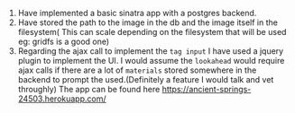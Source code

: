 1. Have implemented a basic sinatra app with a postgres backend.
2. Have stored the path to the image in the db and the image itself in the filesystem( This can scale depending on the filesystem that will be used eg: gridfs is a good one)
3. Regarding the ajax call to implement the `tag input` I have used a jquery plugin to implement the UI. I would assume the `lookahead` would require ajax calls if there are a lot of `materials` stored somewhere in the backend to prompt the used.(Definitely a feature I would talk and vet throughly)
The app can be found here https://ancient-springs-24503.herokuapp.com/
